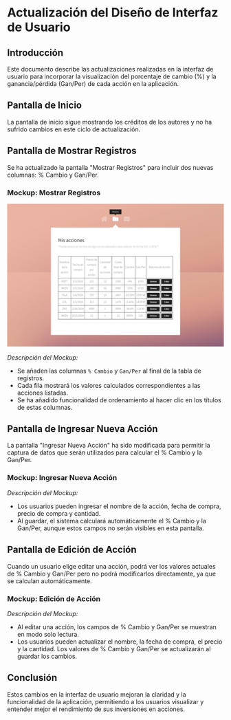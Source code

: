 # Actualización del Diseño de Interfaz de Usuario

## Introducción

Este documento describe las actualizaciones realizadas en la interfaz de usuario para incorporar la visualización del porcentaje de cambio (%) y la ganancia/pérdida (Gan/Per) de cada acción en la aplicación.

## Pantalla de Inicio

La pantalla de inicio sigue mostrando los créditos de los autores y no ha sufrido cambios en este ciclo de actualización.

## Pantalla de Mostrar Registros

Se ha actualizado la pantalla "Mostrar Registros" para incluir dos nuevas columnas: % Cambio y Gan/Per.

### Mockup: Mostrar Registros

![Mostrar Registros](assets/showStonks.png)

*Descripción del Mockup:*
- Se añaden las columnas `% Cambio` y `Gan/Per` al final de la tabla de registros.
- Cada fila mostrará los valores calculados correspondientes a las acciones listadas.
- Se ha añadido funcionalidad de ordenamiento al hacer clic en los títulos de estas columnas.

## Pantalla de Ingresar Nueva Acción

La pantalla "Ingresar Nueva Acción" ha sido modificada para permitir la captura de datos que serán utilizados para calcular el % Cambio y la Gan/Per.

### Mockup: Ingresar Nueva Acción

*Descripción del Mockup:*
- Los usuarios pueden ingresar el nombre de la acción, fecha de compra, precio de compra y cantidad.
- Al guardar, el sistema calculará automáticamente el % Cambio y la Gan/Per, aunque estos campos no serán visibles en esta pantalla.

## Pantalla de Edición de Acción

Cuando un usuario elige editar una acción, podrá ver los valores actuales de % Cambio y Gan/Per pero no podrá modificarlos directamente, ya que se calculan automáticamente.

### Mockup: Edición de Acción

*Descripción del Mockup:*
- Al editar una acción, los campos de % Cambio y Gan/Per se muestran en modo solo lectura.
- Los usuarios pueden actualizar el nombre, la fecha de compra, el precio y la cantidad. Los valores de % Cambio y Gan/Per se actualizarán al guardar los cambios.

## Conclusión

Estos cambios en la interfaz de usuario mejoran la claridad y la funcionalidad de la aplicación, permitiendo a los usuarios visualizar y entender mejor el rendimiento de sus inversiones en acciones.
